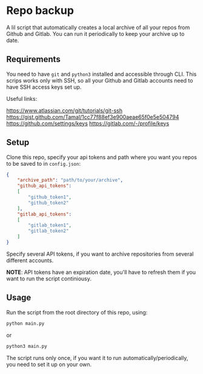 # Repo backup

A lil script that automatically creates a local archive of all your repos from Github and Gitlab. You can run it periodically to keep your archive up to date.

## Requirements

You need to have `git` and `python3` installed and accessible through CLI. 
This scrips works only with SSH, so all your Github and Gitlab accounts need to have SSH access keys set up.


Useful links:

https://www.atlassian.com/git/tutorials/git-ssh
https://gist.github.com/Tamal/1cc77f88ef3e900aeae65f0e5e504794
https://github.com/settings/keys
https://gitlab.com/-/profile/keys

## Setup

Clone this repo, specify your api tokens and path where you want you repos to be saved to in `config.json`:

```json
{
	"archive_path": "path/to/your/archive",
	"github_api_tokens":
	[
		"github_token1",
		"github_token2"
	],
	"gitlab_api_tokens":
	[
		"gitlab_token1",
		"gitlab_token2"
	]
}
```

Specify several API tokens, if you want to archive repositories from several different accounts. 

**NOTE**: API tokens have an expiration date, you'll have to refresh them if you want to run the script continiousy.

## Usage

Run the script from the root directory of this repo, using:

```bash
python main.py
```

or

```bash
python3 main.py
```


The script runs only once, if you want it to run automatically/periodically, you need to set it up on your own.

